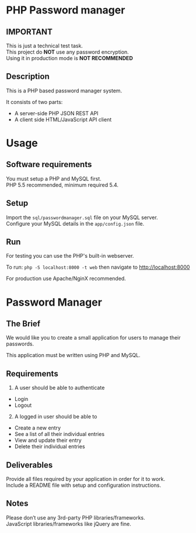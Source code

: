 # PHP Password manager

## IMPORTANT

This is just a technical test task.  
This project do **NOT** use any password encryption.  
Using it in production mode is **NOT RECOMMENDED**

## Description

This is a PHP based password manager system.  

It consists of two parts:

* A server-side PHP JSON REST API
* A client side HTML/JavaScript API client

# Usage 

## Software requirements

You must setup a PHP and MySQL first.  
PHP 5.5 recommended, minimum required 5.4.  

## Setup

Import the `sql/passwordmanager.sql` file on your MySQL server.  
Configure your MySQL details in the `app/config.json` file.

## Run

For testing you can use the PHP's built-in webserver.

To run: `php -S localhost:8000 -t web` then navigate to [http://localhost:8000](http://localhost:8000)


For production use Apache/NginX recommended.

# Password Manager

## The Brief

We would like you to create a small application for users to manage their passwords.

This application must be written using PHP and MySQL.

## Requirements

1. A user should be able to authenticate  
* Login
* Logout
2. A logged in user should be able to
* Create a new entry
* See a list of all their individual entries
* View and update their entry
* Delete their individual entries

## Deliverables

Provide all files required by your application in order for it to work.  
Include a README file with setup and configuration instructions.

## Notes
Please don’t use any 3rd-party PHP libraries/frameworks.  
JavaScript libraries/frameworks like jQuery are fine.
